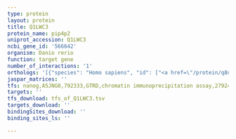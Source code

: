 ```yaml
---
type: protein
layout: protein
title: Q1LWC3
protein_name: pip4p2
uniprot_accession: Q1LWC3
ncbi_gene_id: '566642'
organism: Danio rerio
function: target gene
number_of_interactions: '1'
orthologs: '[{"species": "Homo sapiens", "id": ["<a href=\"/protein/q8n4l2\">Q8N4L2</a>"]}, {"species": "Mus musculus", "id": ["<a href=\"/protein/q9czx7\">Q9CZX7</a>"]}, {"species": "Rattus norvegicus", "id": ["<a href=\"/protein/q4v888\">Q4V888</a>"]}, {"species": "Drosophila melanogaster", "id": ["Q9VT68"]}]'
jaspar_matrices: ''
tfs: nanog,A5JNG8,792333,GTRD,chromatin immunoprecipitation assay,27924024%5Buid%5D,No
targets: ''
tfs_download: tfs_of_Q1LWC3.tsv
targets_download: ''
bindingSites_download: ''
binding_sites_ls: ''

---
```

